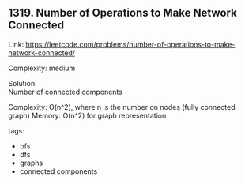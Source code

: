 ## 1319. Number of Operations to Make Network Connected

Link: https://leetcode.com/problems/number-of-operations-to-make-network-connected/

Complexity: medium

Solution: \
Number of connected components

Complexity: O(n^2), where n is the number on nodes (fully connected graph)
Memory: O(n^2) for graph representation

tags:
- bfs
- dfs
- graphs
- connected components